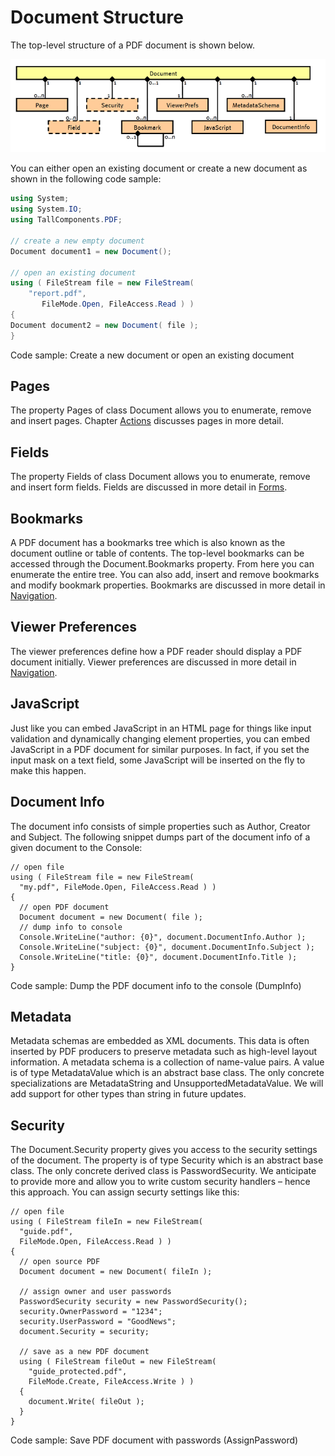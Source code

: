 # Document Structure

The top-level structure of a PDF document is shown below.

![document-structure](/guide/pdfkit/media/document-structure.png)

You can either open an existing document or create a new document as shown in the following code sample:

``` csharp
using System;
using System.IO;
using TallComponents.PDF;

// create a new empty document
Document document1 = new Document();

// open an existing document
using ( FileStream file = new FileStream(
    "report.pdf",
       FileMode.Open, FileAccess.Read ) )
{            
Document document2 = new Document( file );
}
```

Code sample: Create a new document or open an existing document

## Pages

The property Pages of class Document allows you to enumerate, remove and insert pages. Chapter [Actions](actions) discusses pages in more detail.

## Fields

The property Fields of class Document allows you to enumerate, remove and insert form fields. Fields are discussed in more detail in [Forms](forms).

## Bookmarks

A PDF document has a bookmarks tree which is also known as the document outline or table of contents. The top-level bookmarks can be accessed through the Document.Bookmarks property. From here you can enumerate the entire tree. You can also add, insert and remove bookmarks and modify bookmark properties. Bookmarks are discussed in more detail in [Navigation](navigation).

## Viewer Preferences

The viewer preferences define how a PDF reader should display a PDF document initially. Viewer preferences are discussed in more detail in [Navigation](navigation).

## JavaScript

Just like you can embed JavaScript in an HTML page for things like input validation and dynamically changing element properties, you can embed JavaScript in a PDF document for similar purposes. In fact, if you set the input mask on a text field, some JavaScript will be inserted on the fly to make this happen.

## Document Info

The document info consists of simple properties such as Author, Creator and Subject. The following snippet dumps part of the document info of a given document to the Console:

```
// open file 
using ( FileStream file = new FileStream(
  "my.pdf", FileMode.Open, FileAccess.Read ) )
{
  // open PDF document
  Document document = new Document( file );
  // dump info to console
  Console.WriteLine("author: {0}", document.DocumentInfo.Author );
  Console.WriteLine("subject: {0}", document.DocumentInfo.Subject );
  Console.WriteLine("title: {0}", document.DocumentInfo.Title );
}
```

Code sample: Dump the PDF document info to the console (DumpInfo)

## Metadata

Metadata schemas are embedded as XML documents. This data is often inserted by PDF producers to preserve metadata such as high-level layout information. A metadata schema is a collection of name-value pairs. A value is of type MetadataValue which is an abstract base class. The only concrete specializations are MetadataString and UnsupportedMetadataValue. We will add support for other types than string in future updates.

## Security

The Document.Security property gives you access to the security settings of the document. The property is of type Security which is an abstract base class. The only concrete derived class is PasswordSecurity. We anticipate to provide more and allow you to write custom security handlers – hence this approach. You can assign securty settings like this:

```
// open file 
using ( FileStream fileIn = new FileStream( 
  "guide.pdf",
  FileMode.Open, FileAccess.Read ) )
{
  // open source PDF
  Document document = new Document( fileIn );

  // assign owner and user passwords
  PasswordSecurity security = new PasswordSecurity();
  security.OwnerPassword = "1234";
  security.UserPassword = "GoodNews";
  document.Security = security;

  // save as a new PDF document
  using ( FileStream fileOut = new FileStream( 
    "guide_protected.pdf", 
    FileMode.Create, FileAccess.Write ) )
  {
    document.Write( fileOut );
  }
}
```

Code sample: Save PDF document with passwords (AssignPassword)


